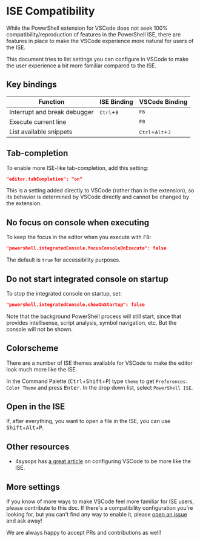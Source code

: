 # ISE Compatibility

While the PowerShell extension for VSCode does not seek
100% compatibility/reproduction of features in the PowerShell ISE,
there are features in place to make the VSCode experience more natural
for users of the ISE.

This document tries to list settings you can configure in VSCode
to make the user experience a bit more familiar compared to the ISE.

## Key bindings

| Function                     | ISE Binding                  | VSCode Binding                              |
| ----------------             | -----------                  | --------------                              |
| Interrupt and break debugger | <kbd>Ctrl</kbd>+<kbd>B</kbd> | <kbd>F6</kbd>                               |
| Execute current line         |                              | <kbd>F8</kbd>                               |
| List available snippets      |                              | <kbd>Ctrl</kbd>+<kbd>Alt</kbd>+<kbd>J</kbd> |

## Tab-completion

To enable more ISE-like tab-completion, add this setting:

```json
"editor.tabCompletion": "on"
```

This is a setting added directly to VSCode (rather than in the extension),
so its behavior is determined by VSCode directly and cannot be changed by the extension.

## No focus on console when executing

To keep the focus in the editor when you execute with <kbd>F8</kbd>:

```json
"powershell.integratedConsole.focusConsoleOnExecute": false
```

The default is `true` for accessibility purposes.

## Do not start integrated console on startup

To stop the integrated console on startup, set:

```json
"powershell.integratedConsole.showOnStartup": false
```

Note that the background PowerShell process will still start,
since that provides intellisense, script analysis, symbol navigation, etc.
But the console will not be shown.

## Colorscheme

There are a number of ISE themes available for VSCode
to make the editor look much more like the ISE.

In the Command Palette (<kbd>Ctrl</kbd>+<kbd>Shift</kbd>+<kbd>P</kbd>)
type `theme` to get `Preferences: Color Theme` and press <kbd>Enter</kbd>.
In the drop down list, select `PowerShell ISE`.

## Open in the ISE

If, after everything, you want to open a file in the ISE,
you can use <kbd>Shift</kbd>+<kbd>Alt</kbd>+<kbd>P</kbd>.

## Other resources

- 4sysops has [a great article](https://4sysops.com/archives/make-visual-studio-code-look-and-behave-like-powershell-ise/)
  on configuring VSCode to be more like the ISE.

## More settings

If you know of more ways to make VSCode feel more familiar
for ISE users, please contribute to this doc.
If there's a compatibility configuration you're looking for,
but you can't find any way to enable it,
please [open an issue](https://github.com/PowerShell/vscode-powershell/issues/new/choose)
and ask away!

We are always happy to accept PRs and contributions as well!